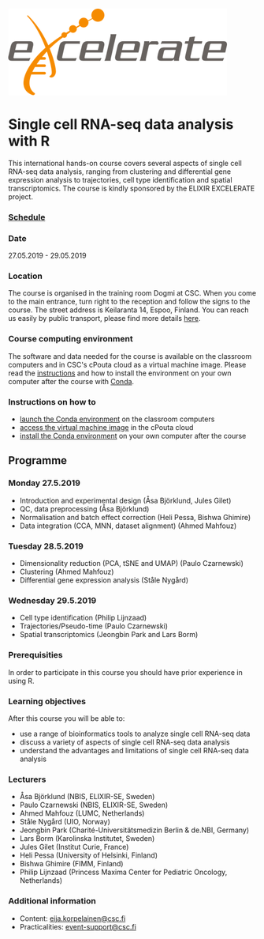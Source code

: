 ![logo](logos/excelerate.png)

# Single cell RNA-seq data analysis with R

This international hands-on course covers several aspects of single cell RNA-seq data analysis, ranging from clustering and differential gene expression analysis to trajectories, cell type identification and spatial transcriptomics. The course is kindly sponsored by the ELIXIR EXCELERATE project.

### [Schedule](schedule.md)

### Date
27.05.2019 - 29.05.2019

### Location
The course is organised in the training room Dogmi at CSC. When you come to the main entrance, turn right to the reception and follow the signs to the course. The street address is Keilaranta 14, Espoo, Finland. You can reach us easily by public transport, please find more details [here](https://www.csc.fi/how-to-reach-us).

### Course computing environment
The software and data needed for the course is available on the classroom computers and in CSC's cPouta cloud as a virtual machine image. Please read the [instructions](computing_environment_instructions.md) and how to install the environment on your own computer after the course with [Conda](conda_instructions.md).

### Instructions on how to
- [launch the Conda environment](computing_environment_instructions.md) on the classroom computers
- [access the virtual machine image](computing_environment_instructions.md) in the cPouta cloud
- [install the Conda environment](conda_instructions.md) on your own computer after the course

## Programme
### Monday 27.5.2019

- Introduction and experimental design (Åsa Björklund, Jules Gilet)
- QC, data preprocessing (Åsa Björklund)
- Normalisation and batch effect correction (Heli Pessa, Bishwa Ghimire)
- Data integration (CCA, MNN, dataset alignment) (Ahmed Mahfouz)

### Tuesday 28.5.2019
- Dimensionality reduction (PCA, tSNE and UMAP) (Paulo Czarnewski)
- Clustering (Ahmed Mahfouz)
- Differential gene expression analysis (Ståle Nygård)

### Wednesday 29.5.2019
- Cell type identification (Philip Lijnzaad)
- Trajectories/Pseudo-time (Paulo Czarnewski)
- Spatial transcriptomics (Jeongbin Park and Lars Borm)

### Prerequisities
In order to participate in this course you should have prior experience in using R.

### Learning objectives
After this course you will be able to:
- use a range of bioinformatics tools to analyze single cell RNA-seq data
- discuss a variety of aspects of single cell RNA-seq data analysis
- understand the advantages and limitations of single cell RNA-seq data analysis

### Lecturers
- Åsa Björklund (NBIS, ELIXIR-SE, Sweden)
- Paulo Czarnewski (NBIS, ELIXIR-SE, Sweden)
- Ahmed Mahfouz (LUMC, Netherlands)
- Ståle Nygård (UIO, Norway)
- Jeongbin Park (Charité-Universitätsmedizin Berlin & de.NBI, Germany)
- Lars Borm (Karolinska Institutet, Sweden)
- Jules Gilet (Institut Curie, France)
- Heli Pessa (University of Helsinki, Finland)
- Bishwa Ghimire (FIMM, Finland)
- Philip Lijnzaad (Princess Maxima Center for Pediatric Oncology, Netherlands)

### Additional information
- Content: <eija.korpelainen@csc.fi>
- Practicalities: <event-support@csc.fi>
